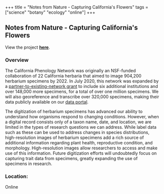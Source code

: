 +++
title = "Notes from Nature - Capturing California's Flowers"
tags = ["science" "botany" "ecology" "online"]
+++

## Notes from Nature - Capturing California's Flowers

View the project [**here**](https://www.zooniverse.org/projects/md68135/notes-from-nature-capturing-californias-flowers).

### Overview

The California Phenology Network was originally an NSF-funded collaboration of 22 California herbaria that aimed to image 904,200 herbarium specimens by 2022. In July 2020, this network was expanded by a [partner-to-existing-network grant](https://www.nsf.gov/awardsearch/showAward?AWD_ID=2001644) to include six additional institutions and over 148,000 more specimens, for a total of over one million specimens. We will also georeference and transcribe over 320,000 specimens, making their data publicly available on our [data portal](http://cch2.org/).

​​The digitization of herbarium specimens has advanced our ability to understand how organisms respond to changing conditions. However, when a digital record consists only of a taxon name, date, and location, we are limited in the types of research questions we can address. While label data such as these can be used to address changes in species distributions, high-resolution images of herbarium specimens add a rich source of additional information regarding plant health, reproductive condition, and morphology. High-resolution images allow researchers to access and make use of this information. Future digitization efforts will undoubtedly focus on capturing trait data from specimens, greatly expanding the use of specimens in research.

### Location:
Online
